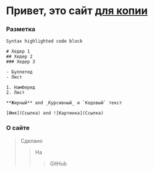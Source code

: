 # Привет, это сайт [для копии](https://web2zip.ru/)

### Разметка

```Разметка
Syntax highlighted code block

# Хедер 1
## Хедер 2
### Хедер 3

- Буллетед
- Лист

1. Намберед
2. Лист

**Жирный** and _Курсивный_ и `Кодовый` текст

[Имя](Ссылка) and ![Картинка](Ссылка)
```

### О сайте

> Сделано
>> На
>>> GitHub